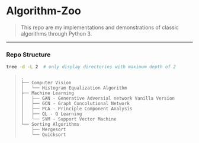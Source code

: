 # Algorithm-Zoo

> This repo are my implementations and demonstrations of classic algorithms through Python 3.

---

### Repo Structure

~~~bash
tree -d -L 2  # only display directories with maximum depth of 2
~~~

> ~~~
> .
> ├── Computer Vision
> │   └── Histogram Equalization Algorithm
> ├── Machine Learning
> │   ├── GAN - Generative Adversial network Vanilla Version
> │   ├── GCN - Graph Concolutional Network
> │   ├── PCA - Principle Component Analysis
> │   ├── QL - Q Learning
> │   └── SVM - Support Vector Machine
> └── Sorting Algorithms
>     ├── Mergesort
>     └── Quicksort
> ~~~





